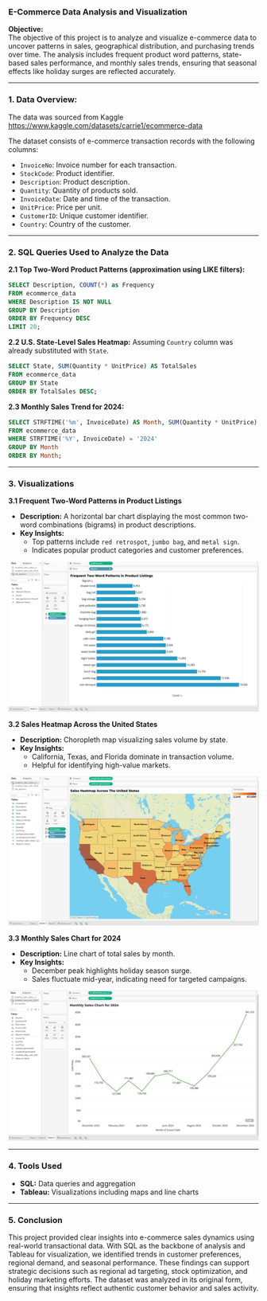 
### **E-Commerce Data Analysis and Visualization**

**Objective:**  
The objective of this project is to analyze and visualize e-commerce data to uncover patterns in sales, geographical distribution, and purchasing trends over time. The analysis includes frequent product word patterns, state-based sales performance, and monthly sales trends, ensuring that seasonal effects like holiday surges are reflected accurately.

---

### **1. Data Overview:**  
The data was sourced from Kaggle  
https://www.kaggle.com/datasets/carrie1/ecommerce-data

The dataset consists of e-commerce transaction records with the following columns:
- `InvoiceNo`: Invoice number for each transaction.
- `StockCode`: Product identifier.
- `Description`: Product description.
- `Quantity`: Quantity of products sold.
- `InvoiceDate`: Date and time of the transaction.
- `UnitPrice`: Price per unit.
- `CustomerID`: Unique customer identifier.
- `Country`: Country of the customer.

---

### **2. SQL Queries Used to Analyze the Data**

**2.1 Top Two-Word Product Patterns (approximation using LIKE filters):**
```sql
SELECT Description, COUNT(*) as Frequency
FROM ecommerce_data
WHERE Description IS NOT NULL
GROUP BY Description
ORDER BY Frequency DESC
LIMIT 20;
```

**2.2 U.S. State-Level Sales Heatmap:**
Assuming `Country` column was already substituted with `State`.

```sql
SELECT State, SUM(Quantity * UnitPrice) AS TotalSales
FROM ecommerce_data
GROUP BY State
ORDER BY TotalSales DESC;
```

**2.3 Monthly Sales Trend for 2024:**
```sql
SELECT STRFTIME('%m', InvoiceDate) AS Month, SUM(Quantity * UnitPrice) AS MonthlySales
FROM ecommerce_data
WHERE STRFTIME('%Y', InvoiceDate) = '2024'
GROUP BY Month
ORDER BY Month;
```

---

### **3. Visualizations**

**3.1 Frequent Two-Word Patterns in Product Listings**  
- **Description:** A horizontal bar chart displaying the most common two-word combinations (bigrams) in product descriptions.  
- **Key Insights:**
  - Top patterns include `red retrospot`, `jumbo bag`, and `metal sign`.
  - Indicates popular product categories and customer preferences.

![Frequent Two-Word Patterns](Screenshots/bigram_bar_chart.PNG)

**3.2 Sales Heatmap Across the United States**  
- **Description:** Choropleth map visualizing sales volume by state.
- **Key Insights:**
  - California, Texas, and Florida dominate in transaction volume.
  - Helpful for identifying high-value markets.

![Sales Heatmap Across the U.S.](Screenshots/heatmap_us.PNG)

**3.3 Monthly Sales Chart for 2024**  
- **Description:** Line chart of total sales by month.
- **Key Insights:**
  - December peak highlights holiday season surge.
  - Sales fluctuate mid-year, indicating need for targeted campaigns.

![Monthly Sales Chart](Screenshots/sales_line_chart.PNG)

---

### **4. Tools Used**
- **SQL:** Data queries and aggregation
- **Tableau:** Visualizations including maps and line charts

---

### **5. Conclusion**  
This project provided clear insights into e-commerce sales dynamics using real-world transactional data. With SQL as the backbone of analysis and Tableau for visualization, we identified trends in customer preferences, regional demand, and seasonal performance. These findings can support strategic decisions such as regional ad targeting, stock optimization, and holiday marketing efforts. The dataset was analyzed in its original form, ensuring that insights reflect authentic customer behavior and sales activity.
